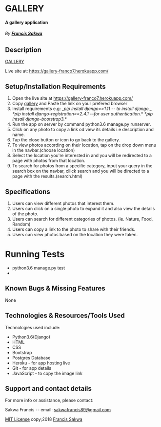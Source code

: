 # GALLERY
#### A gallery application
###### By **[Francis Sakwa](https://github.com/FrancisSakwa89)**


## Description
[GALLERY](https://gallery-franco7.herokuapp.com/)

Live site at: https://gallery-franco7.herokuapp.com/

## Setup/Installation Requirements
1. Open the live site at https://gallery-franco7.herokuapp.com/
2. Copy [gallery](https://gallery-franco7.herokuapp.com/) and  Paste the link on your prefered browser
3. Install requirements e.g:
_*pip install django==1.11 -- to install django _*
_*pip install django-registration==2.4.1 --for user authentication._*
_*pip intsall django-bootstrap3._*
4. Run the app on server by command python3.6 manage.py runserver.
5. Click on any photo to copy a link od view its details i.e description and name.
5. Tap the close button or icon to go back to the gallery.
6. To view photos according on their location, tap on the drop down menu in the navbar.(choose location)
7. Select the location you're interested in and you will be redirected to a page with photos from that location.
8. To search for photos from a specific category, input your query in the search box on the navbar, cliick search and you will be directed to a page with the results.(search.html)

## Specifications
1. Users can view different photos that interest  them.
2. Users can click on a single photo to expand it and also view the details of the photo.
3. Users can search for different categories of photos. (ie. Nature, Food, Random)
4. Users can copy a link to the photo to share with their friends.
5. Users can view photos based on the location they were taken.

# Running Tests
* python3.6 manage.py test
*
## Known Bugs & Missing Features
None

## Technologies & Resources/Tools Used
Technologies used include:
* Python3.6(Django) 
* HTML
* CSS
* Bootstrap
* Postgres Database
* Heroku - for app hosting live
* Git - for app details
* JavaScript - to copy the image link


## Support and contact details
For more info or assistance, please contact:

Sakwa Francis -- email: sakwafrancis89@gmail.com

[MIT License](https://choosealicense.com/licenses/mit/#) copy;2018 [Francis Sakwa](https://github.com/FrancisSakwa89/)

